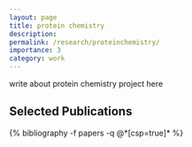 ```yaml
---
layout: page
title: protein chemistry
description: 
permalink: /research/proteinchemistry/
importance: 3
category: work
---
```


write about protein chemistry project here

<div class="publications">
  <h2>Selected Publications</h2>
  {% bibliography -f papers -q @*[csp=true]* %}
</div>
